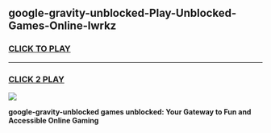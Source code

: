 
## google-gravity-unblocked-Play-Unblocked-Games-Online-lwrkz
<h3>
<a href="https://premium76.site?title=google-gravity-unblocked&ref=25A">CLICK TO PLAY</a></h3>
<hr>

<h3>
<a href="https://premium76.site?title=google-gravity-unblocked&ref=25A">CLICK 2 PLAY</a>
  
</h3>

<a href="https://premium76.site?title=google-gravity-unblocked&ref=25A"><img src="https://clearcache.store/games.png"></a>


**google-gravity-unblocked games unblocked: Your Gateway to Fun and Accessible Online Gaming**
